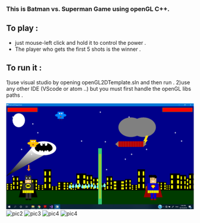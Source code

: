 

### This is Batman vs. Superman Game using openGL C++. 
## To play :
* just mouse-left click and hold it to control the power . 
* The player who gets the first 5 shots is the winner . 
## To run it :
1)use visual studio by opening openGL2DTemplate.sln and then run . 
2)use any other IDE (VScode or atom ..) but you must first handle the openGL libs paths .

![pic1](imgs\\sc1.png)
![pic2](imgs\\ssc2.png)
![pic3](imgs\\ssc3.png)
![pic4](imgs\\ssc4.png)
![pic4](imgs\\ssc5.png)